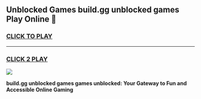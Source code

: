 
## Unblocked Games build.gg unblocked games Play Online 👋
<h3>
<a href="https://news.freeplayer.one?title=build.gg_unblocked_games&ref=17F">CLICK TO PLAY</a></h3>
<hr>

<h3>
<a href="https://news.freeplayer.one?title=build.gg_unblocked_games&ref=17F">CLICK 2 PLAY</a>
  
</h3>

<a href="https://news.freeplayer.one?title=build.gg_unblocked_games&ref=17F/"><img src="https://clearcache.store/games.png"></a>


**build.gg unblocked games games unblocked: Your Gateway to Fun and Accessible Online Gaming**
